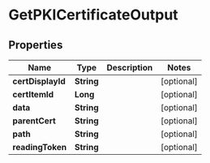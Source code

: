 

# GetPKICertificateOutput


## Properties

| Name | Type | Description | Notes |
|------------ | ------------- | ------------- | -------------|
|**certDisplayId** | **String** |  |  [optional] |
|**certItemId** | **Long** |  |  [optional] |
|**data** | **String** |  |  [optional] |
|**parentCert** | **String** |  |  [optional] |
|**path** | **String** |  |  [optional] |
|**readingToken** | **String** |  |  [optional] |



